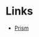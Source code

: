 # Links

- [Prism](https://prismjs.com/download.html#themes=prism-tomorrow&languages=markup+css+clike+javascript+go+go-module+jsx+tsx+typescript)
